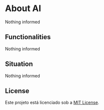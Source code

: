 # About AI 

Nothing informed

## Functionalities

Nothing informed

## Situation

Nothing informed

## License

Este projeto está licenciado sob a [MIT License](LICENSE).
